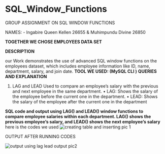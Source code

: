 # SQL_Window_Functions
GROUP ASSIGNMENT ON SQL WINDOW FUNCTIONS

NAMES: - Ingabire Queen Kellen 26655 & Muhimpundu Divine 26850
       
 **TOGETHER WE CHOSE EMPLOYEES DATA SET**
 
**DESCRIPTION**

our Work demonstrates the use of advanced SQL window functions on the employees dataset, which includes employee information like ID, name, department, salary, and join date.
**TOOL WE USED: (MySQL CLI )**
 **QUERIES AND EXPLANATION**
1. LAG and LEAD
Used to compare an employee’s salary with the previous and next employee in the same department.
•	LAG: Shows the salary of the employee before the current one in the department.
•	LEAD: Shows the salary of the employee after the current one in the department

**SQL code and output using LAG() and LEAD() window functions to compare employee salaries within each department.
LAG() shows the previous employee’s salary, and LEAD() shows the next employee’s salary**
here is the codes we used 
![creating table and inserting pic 1](https://github.com/user-attachments/assets/b4d60336-3973-4219-83a0-138590626513)

 OUTPUT AFTER RUNNING CODES 

 ![output using lag lead output pic2](https://github.com/user-attachments/assets/79c2c538-bdb7-4d9e-949e-f690bf836f03)



       
